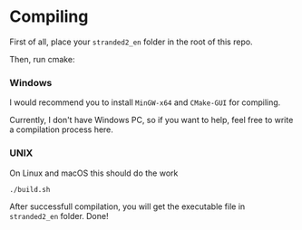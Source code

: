 # Compiling

First of all, place your `stranded2_en` folder in the root of this repo.

Then, run cmake:

### Windows
I would recommend you to install `MinGW-x64` and `CMake-GUI` for compiling.

Currently, I don't have Windows PC, so if you want to help, feel free to write a compilation process here.

### UNIX
On Linux and macOS this should do the work
```
./build.sh
```

After successfull compilation, you will get the executable file in `stranded2_en` folder. Done! 
